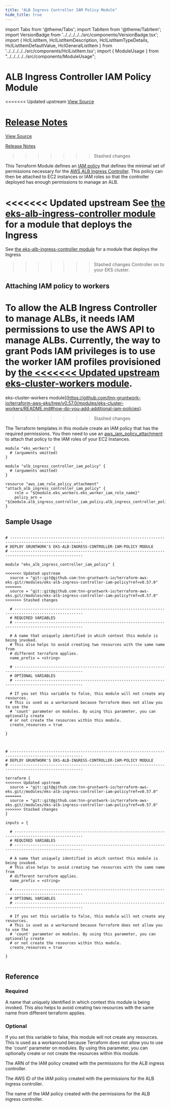 ```yaml
---
title: "ALB Ingress Controller IAM Policy Module"
hide_title: true
---
```


import Tabs from '@theme/Tabs';
import TabItem from '@theme/TabItem';
import VersionBadge from '../../../../../src/components/VersionBadge.tsx';
import { HclListItem, HclListItemDescription, HclListItemTypeDetails, HclListItemDefaultValue, HclGeneralListItem } from '../../../../../src/components/HclListItem.tsx';
import { ModuleUsage } from "../../../../../src/components/ModuleUsage";

<VersionBadge repoTitle="Amazon EKS" version="0.57.0" lastModifiedVersion="0.53.0"/>

# ALB Ingress Controller IAM Policy Module

<<<<<<< Updated upstream
<a href="https://github.com/tnn-gruntwork-io/terraform-aws-eks/tree/v0.57.0/modules/eks-alb-ingress-controller-iam-policy" className="link-button" title="View the source code for this module in GitHub.">View Source</a>

<a href="https://github.com/tnn-gruntwork-io/terraform-aws-eks/releases/tag/v0.53.0" className="link-button" title="Release notes for only versions which impacted this module.">Release Notes</a>
=======
<a href="https://github.com/tnn-gruntwork-io/terraform-aws-eks/tree/v0.57.0/modules/eks-alb-ingress-controller-iam-policy" className="link-button" title="View the source code for this module in GitHub.">View Source</a>

<a href="https://github.com/tnn-gruntwork-io/terraform-aws-eks/releases/tag/v0.53.0" className="link-button" title="Release notes for only versions which impacted this module.">Release Notes</a>
>>>>>>> Stashed changes

This Terraform Module defines an [IAM
policy](http://docs.aws.amazon.com/AmazonCloudWatch/latest/DeveloperGuide/QuickStartEC2Instance.html#d0e22325) that
defines the minimal set of permissions necessary for the [AWS ALB Ingress
Controller](https://github.com/kubernetes-sigs/aws-alb-ingress-controller). This policy can then be attached to EC2
instances or IAM roles so that the controller deployed has enough permissions to manage an ALB.

<<<<<<< Updated upstream
See [the eks-alb-ingress-controller module](https://github.com/tnn-gruntwork-io/terraform-aws-eks/tree/v0.57.0/modules/eks-alb-ingress-controller) for a module that deploys the Ingress
=======
See [the eks-alb-ingress-controller module](https://github.com/tnn-gruntwork-io/terraform-aws-eks/tree/v0.57.0/modules/eks-alb-ingress-controller) for a module that deploys the Ingress
>>>>>>> Stashed changes
Controller on to your EKS cluster.

## Attaching IAM policy to workers

To allow the ALB Ingress Controller to manage ALBs, it needs IAM permissions to use the AWS API to manage ALBs.
Currently, the way to grant Pods IAM privileges is to use the worker IAM profiles provisioned by [the
<<<<<<< Updated upstream
eks-cluster-workers module](https://github.com/tnn-gruntwork-io/terraform-aws-eks/tree/v0.57.0/modules/eks-cluster-workers/README.md#how-do-you-add-additional-iam-policies).
=======
eks-cluster-workers module](https://github.com/tnn-gruntwork-io/terraform-aws-eks/tree/v0.57.0/modules/eks-cluster-workers/README.md#how-do-you-add-additional-iam-policies).
>>>>>>> Stashed changes

The Terraform templates in this module create an IAM policy that has the required permissions. You then need to use an
[aws_iam_policy_attachment](https://www.terraform.io/docs/providers/aws/r/iam_policy_attachment.html) to attach that
policy to the IAM roles of your EC2 Instances.

```hcl
module "eks_workers" {
  # (arguments omitted)
}

module "alb_ingress_controller_iam_policy" {
  # (arguments omitted)
}

resource "aws_iam_role_policy_attachment" "attach_alb_ingress_controller_iam_policy" {
    role = "${module.eks_workers.eks_worker_iam_role_name}"
    policy_arn = "${module.alb_ingress_controller_iam_policy.alb_ingress_controller_policy_arn}"
}
```

## Sample Usage

<Tabs>
<TabItem value="terraform" label="Terraform" default>

```hcl title="main.tf"

# ------------------------------------------------------------------------------------------------------
# DEPLOY GRUNTWORK'S EKS-ALB-INGRESS-CONTROLLER-IAM-POLICY MODULE
# ------------------------------------------------------------------------------------------------------

module "eks_alb_ingress_controller_iam_policy" {

<<<<<<< Updated upstream
  source = "git::git@github.com:tnn-gruntwork-io/terraform-aws-eks.git//modules/eks-alb-ingress-controller-iam-policy?ref=v0.57.0"
=======
  source = "git::git@github.com:tnn-gruntwork-io/terraform-aws-eks.git//modules/eks-alb-ingress-controller-iam-policy?ref=v0.57.0"
>>>>>>> Stashed changes

  # ----------------------------------------------------------------------------------------------------
  # REQUIRED VARIABLES
  # ----------------------------------------------------------------------------------------------------

  # A name that uniquely identified in which context this module is being invoked.
  # This also helps to avoid creating two resources with the same name from
  # different terraform applies.
  name_prefix = <string>

  # ----------------------------------------------------------------------------------------------------
  # OPTIONAL VARIABLES
  # ----------------------------------------------------------------------------------------------------

  # If you set this variable to false, this module will not create any resources.
  # This is used as a workaround because Terraform does not allow you to use the
  # 'count' parameter on modules. By using this parameter, you can optionally create
  # or not create the resources within this module.
  create_resources = true

}


```

</TabItem>
<TabItem value="terragrunt" label="Terragrunt" default>

```hcl title="terragrunt.hcl"

# ------------------------------------------------------------------------------------------------------
# DEPLOY GRUNTWORK'S EKS-ALB-INGRESS-CONTROLLER-IAM-POLICY MODULE
# ------------------------------------------------------------------------------------------------------

terraform {
<<<<<<< Updated upstream
  source = "git::git@github.com:tnn-gruntwork-io/terraform-aws-eks.git//modules/eks-alb-ingress-controller-iam-policy?ref=v0.57.0"
=======
  source = "git::git@github.com:tnn-gruntwork-io/terraform-aws-eks.git//modules/eks-alb-ingress-controller-iam-policy?ref=v0.57.0"
>>>>>>> Stashed changes
}

inputs = {

  # ----------------------------------------------------------------------------------------------------
  # REQUIRED VARIABLES
  # ----------------------------------------------------------------------------------------------------

  # A name that uniquely identified in which context this module is being invoked.
  # This also helps to avoid creating two resources with the same name from
  # different terraform applies.
  name_prefix = <string>

  # ----------------------------------------------------------------------------------------------------
  # OPTIONAL VARIABLES
  # ----------------------------------------------------------------------------------------------------

  # If you set this variable to false, this module will not create any resources.
  # This is used as a workaround because Terraform does not allow you to use the
  # 'count' parameter on modules. By using this parameter, you can optionally create
  # or not create the resources within this module.
  create_resources = true

}


```

</TabItem>
</Tabs>




## Reference

<Tabs>
<TabItem value="inputs" label="Inputs" default>

### Required

<HclListItem name="name_prefix" requirement="required" type="string">
<HclListItemDescription>

A name that uniquely identified in which context this module is being invoked. This also helps to avoid creating two resources with the same name from different terraform applies.

</HclListItemDescription>
</HclListItem>

### Optional

<HclListItem name="create_resources" requirement="optional" type="bool">
<HclListItemDescription>

If you set this variable to false, this module will not create any resources. This is used as a workaround because Terraform does not allow you to use the 'count' parameter on modules. By using this parameter, you can optionally create or not create the resources within this module.

</HclListItemDescription>
<HclListItemDefaultValue defaultValue="true"/>
</HclListItem>

</TabItem>
<TabItem value="outputs" label="Outputs">

<HclListItem name="alb_ingress_controller_policy_arn">
<HclListItemDescription>

The ARN of the IAM policy created with the permissions for the ALB ingress controller.

</HclListItemDescription>
</HclListItem>

<HclListItem name="alb_ingress_controller_policy_id">
<HclListItemDescription>

The AWS ID of the IAM policy created with the permissions for the ALB ingress controller.

</HclListItemDescription>
</HclListItem>

<HclListItem name="alb_ingress_controller_policy_name">
<HclListItemDescription>

The name of the IAM policy created with the permissions for the ALB ingress controller.

</HclListItemDescription>
</HclListItem>

</TabItem>
</Tabs>


<!-- ##DOCS-SOURCER-START
{
  "originalSources": [
<<<<<<< Updated upstream
    "https://github.com/tnn-gruntwork-io/terraform-aws-eks/tree/v0.57.0/modules/eks-alb-ingress-controller-iam-policy/readme.md",
    "https://github.com/tnn-gruntwork-io/terraform-aws-eks/tree/v0.57.0/modules/eks-alb-ingress-controller-iam-policy/variables.tf",
    "https://github.com/tnn-gruntwork-io/terraform-aws-eks/tree/v0.57.0/modules/eks-alb-ingress-controller-iam-policy/outputs.tf"
=======
    "https://github.com/tnn-gruntwork-io/terraform-aws-eks/tree/v0.57.0/modules/eks-alb-ingress-controller-iam-policy/readme.md",
    "https://github.com/tnn-gruntwork-io/terraform-aws-eks/tree/v0.57.0/modules/eks-alb-ingress-controller-iam-policy/variables.tf",
    "https://github.com/tnn-gruntwork-io/terraform-aws-eks/tree/v0.57.0/modules/eks-alb-ingress-controller-iam-policy/outputs.tf"
>>>>>>> Stashed changes
  ],
  "sourcePlugin": "module-catalog-api",
  "hash": "b452c3e7e1cdf2b7dba17a61fe144bed"
}
##DOCS-SOURCER-END -->
